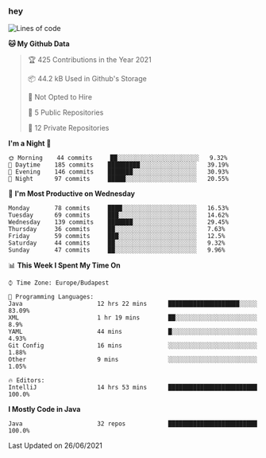 ### hey

<!--START_SECTION:waka-->
![Lines of code](https://img.shields.io/badge/From%20Hello%20World%20I%27ve%20Written-48146%20lines%20of%20code-blue)

**🐱 My Github Data** 

> 🏆 425 Contributions in the Year 2021
 > 
> 📦 44.2 kB Used in Github's Storage 
 > 
> 🚫 Not Opted to Hire
 > 
> 📜 5 Public Repositories 
 > 
> 🔑 12 Private Repositories  
 > 
**I'm a Night 🦉** 

```text
🌞 Morning    44 commits     ██░░░░░░░░░░░░░░░░░░░░░░░   9.32% 
🌆 Daytime    185 commits    █████████░░░░░░░░░░░░░░░░   39.19% 
🌃 Evening    146 commits    ███████░░░░░░░░░░░░░░░░░░   30.93% 
🌙 Night      97 commits     █████░░░░░░░░░░░░░░░░░░░░   20.55%

```
📅 **I'm Most Productive on Wednesday** 

```text
Monday       78 commits     ████░░░░░░░░░░░░░░░░░░░░░   16.53% 
Tuesday      69 commits     ███░░░░░░░░░░░░░░░░░░░░░░   14.62% 
Wednesday    139 commits    ███████░░░░░░░░░░░░░░░░░░   29.45% 
Thursday     36 commits     ██░░░░░░░░░░░░░░░░░░░░░░░   7.63% 
Friday       59 commits     ███░░░░░░░░░░░░░░░░░░░░░░   12.5% 
Saturday     44 commits     ██░░░░░░░░░░░░░░░░░░░░░░░   9.32% 
Sunday       47 commits     ██░░░░░░░░░░░░░░░░░░░░░░░   9.96%

```


📊 **This Week I Spent My Time On** 

```text
⌚︎ Time Zone: Europe/Budapest

💬 Programming Languages: 
Java                     12 hrs 22 mins      ████████████████████░░░░░   83.09% 
XML                      1 hr 19 mins        ██░░░░░░░░░░░░░░░░░░░░░░░   8.9% 
YAML                     44 mins             █░░░░░░░░░░░░░░░░░░░░░░░░   4.93% 
Git Config               16 mins             ░░░░░░░░░░░░░░░░░░░░░░░░░   1.88% 
Other                    9 mins              ░░░░░░░░░░░░░░░░░░░░░░░░░   1.05%

🔥 Editors: 
IntelliJ                 14 hrs 53 mins      █████████████████████████   100.0%

```

**I Mostly Code in Java** 

```text
Java                     32 repos            █████████████████████████   100.0%

```



 Last Updated on 26/06/2021
<!--END_SECTION:waka-->
